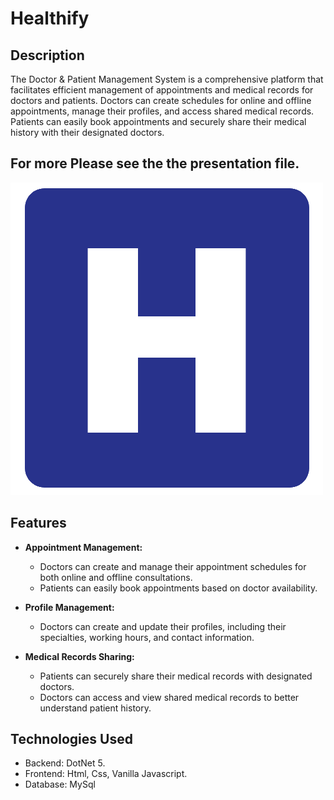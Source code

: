 # Healthify

## Description
The Doctor & Patient Management System is a comprehensive platform that facilitates efficient management of appointments and medical records for doctors and patients. Doctors can create schedules for online and offline appointments, manage their profiles, and access shared medical records. Patients can easily book appointments and securely share their medical history with their designated doctors.

## For more Please see the the presentation file.

![System Overview Image](https://github.com/yasinpathan77/Healthify/blob/main/src/Healthify/wwwroot/images/favicon.png?raw=true)

## Features
- **Appointment Management:**
  - Doctors can create and manage their appointment schedules for both online and offline consultations.
  - Patients can easily book appointments based on doctor availability.

- **Profile Management:**
  - Doctors can create and update their profiles, including their specialties, working hours, and contact information.

- **Medical Records Sharing:**
  - Patients can securely share their medical records with designated doctors.
  - Doctors can access and view shared medical records to better understand patient history.

## Technologies Used
- Backend: DotNet 5.
- Frontend: Html, Css, Vanilla Javascript.
- Database: MySql


